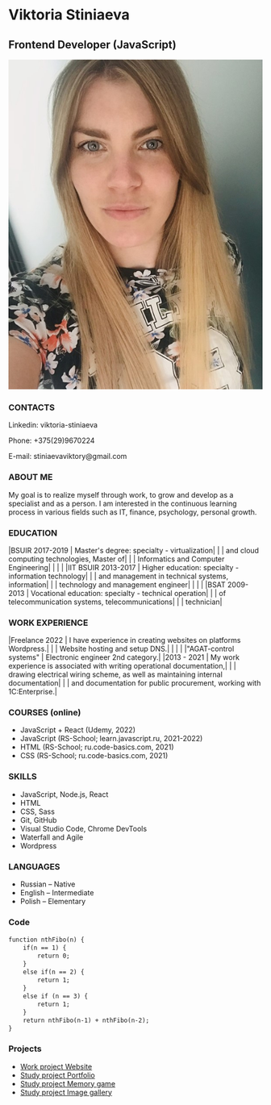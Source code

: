 # **Viktoria Stiniaeva**
## **Frontend Developer (JavaScript)**
![foto](MyPhoto_CV.jpg 'My photo')

### CONTACTS
<p>Linkedin: viktoria-stiniaeva</p>
<p>Phone: +375(29)9670224</p>
<p>E-mail: stiniaevaviktory@gmail.com</p>

### ABOUT ME
<p>My goal is to realize myself through work, to grow and develop as a specialist and as a person. I am interested in the continuous learning process in various fields such as IT, finance, psychology, personal growth.</p>

### EDUCATION

|BSUIR 2017-2019     | Master's degree: specialty - virtualization|
|                    | and cloud computing technologies, Master of|
|                    | Informatics and Computer Engineering|
|                    |                                      |
|IIT BSUIR 2013-2017 | Higher education: specialty - information technology| 
|                    | and management in technical systems, information|
|                    | technology and management engineer|
|                    |                                      |
|BSAT 2009-2013      | Vocational education: specialty - technical operation|
|                    | of telecommunication systems, telecommunications|
|                    | technician|

### WORK EXPERIENCE  

|Freelance 2022                      | I have experience in creating websites on platforms Wordpress.|
|                                    | Website hosting and setup DNS.|
|                                    |                                  |
|"AGAT-control systems"              | Electronic engineer 2nd category.|
|2013 - 2021                         | My work experience is associated with writing operational documentation,|
|                                    | drawing electrical wiring scheme, as well as maintaining internal documentation| 
|                                    | and documentation for public procurement, working with 1C:Enterprise.|
### COURSES (online)
* JavaScript + React (Udemy, 2022)
* JavaScript (RS-School; learn.javascript.ru, 2021-2022)
* HTML (RS-School; ru.code-basics.com, 2021)
* CSS (RS-School; ru.code-basics.com, 2021)
### SKILLS
* JavaScript, Node.js, React
* HTML
* CSS, Sass
* Git, GitHub
* Visual Studio Code, Chrome DevTools
* Waterfall and Agile 
* Wordpress
### LANGUAGES
* Russian – Native
* English – Intermediate
* Polish – Elementary
### Code
```
function nthFibo(n) {
    if(n == 1) {
        return 0;
    }  
    else if(n == 2) {    
        return 1;
    } 
    else if (n == 3) {
        return 1;
    }
    return nthFibo(n-1) + nthFibo(n-2); 
}
```
### Projects
- [Work project Website](https://gestia-bar.by/)
- [Study project Portfolio](https://js30-video-player-vikstin.netlify.app/)
- [Study project Memory game](https://memory-game-js3-2-vikstin.netlify.app)
- [Study project Image gallery](https://image-galery-js-2-2-vikstin.netlify.app)
 


